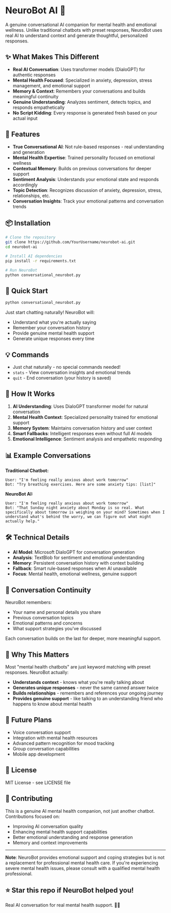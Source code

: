 # NeuroBot AI 🧠

A genuine conversational AI companion for mental health and emotional wellness. Unlike traditional chatbots with preset responses, NeuroBot uses real AI to understand context and generate thoughtful, personalized responses.

## ✨ What Makes This Different

- **Real AI Conversation**: Uses transformer models (DialoGPT) for authentic responses
- **Mental Health Focused**: Specialized in anxiety, depression, stress management, and emotional support
- **Memory & Context**: Remembers your conversations and builds meaningful continuity
- **Genuine Understanding**: Analyzes sentiment, detects topics, and responds empathetically
- **No Script Kidding**: Every response is generated fresh based on your actual input

## 🚀 Features

- **True Conversational AI**: Not rule-based responses - real understanding and generation
- **Mental Health Expertise**: Trained personality focused on emotional wellness
- **Contextual Memory**: Builds on previous conversations for deeper support
- **Sentiment Analysis**: Understands your emotional state and responds accordingly
- **Topic Detection**: Recognizes discussion of anxiety, depression, stress, relationships, etc.
- **Conversation Insights**: Track your emotional patterns and conversation trends

## 📦 Installation

```bash
# Clone the repository
git clone https://github.com/YourUsername/neurobot-ai.git
cd neurobot-ai

# Install AI dependencies
pip install -r requirements.txt

# Run NeuroBot
python conversational_neurobot.py
```

## 🎯 Quick Start

```bash
python conversational_neurobot.py
```

Just start chatting naturally! NeuroBot will:
- Understand what you're actually saying
- Remember your conversation history
- Provide genuine mental health support
- Generate unique responses every time

## 💡 Commands

- Just chat naturally - no special commands needed!
- `stats` - View conversation insights and emotional trends
- `quit` - End conversation (your history is saved)

## 🧠 How It Works

1. **AI Understanding**: Uses DialoGPT transformer model for natural conversation
2. **Mental Health Context**: Specialized personality trained for emotional support
3. **Memory System**: Maintains conversation history and user context
4. **Smart Fallbacks**: Intelligent responses even without full AI models
5. **Emotional Intelligence**: Sentiment analysis and empathetic responding

## 📊 Example Conversations

**Traditional Chatbot:**
```
User: "I'm feeling really anxious about work tomorrow"
Bot: "Try breathing exercises. Here are some anxiety tips: [list]"
```

**NeuroBot AI:**
```
User: "I'm feeling really anxious about work tomorrow"
Bot: "That Sunday night anxiety about Monday is so real. What specifically about tomorrow is weighing on your mind? Sometimes when I understand what's behind the worry, we can figure out what might actually help."
```

## 🛠 Technical Details

- **AI Model**: Microsoft DialoGPT for conversation generation
- **Analysis**: TextBlob for sentiment and emotional understanding  
- **Memory**: Persistent conversation history with context building
- **Fallback**: Smart rule-based responses when AI unavailable
- **Focus**: Mental health, emotional wellness, genuine support

## 🔄 Conversation Continuity

NeuroBot remembers:
- Your name and personal details you share
- Previous conversation topics
- Emotional patterns and concerns
- What support strategies you've discussed

Each conversation builds on the last for deeper, more meaningful support.

## 🎨 Why This Matters

Most "mental health chatbots" are just keyword matching with preset responses. NeuroBot actually:
- **Understands context** - knows what you're really talking about
- **Generates unique responses** - never the same canned answer twice
- **Builds relationships** - remembers and references your ongoing journey
- **Provides genuine support** - like talking to an understanding friend who happens to know about mental health

## 🚀 Future Plans

- Voice conversation support
- Integration with mental health resources
- Advanced pattern recognition for mood tracking
- Group conversation capabilities
- Mobile app development

## 📝 License

MIT License - see LICENSE file

## 🤝 Contributing

This is a genuine AI mental health companion, not just another chatbot. Contributions focused on:
- Improving AI conversation quality
- Enhancing mental health support capabilities
- Better emotional understanding and response generation
- Memory and context improvements

---

**Note**: NeuroBot provides emotional support and coping strategies but is not a replacement for professional mental health care. If you're experiencing severe mental health issues, please consult with a qualified mental health professional.

## ⭐ Star this repo if NeuroBot helped you!

Real AI conversation for real mental health support. 🧠💙